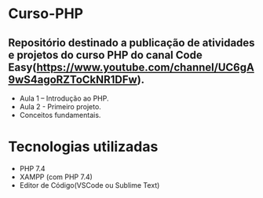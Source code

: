 # Curso-PHP

## Repositório destinado a publicação de atividades e projetos do curso PHP do canal Code Easy(https://www.youtube.com/channel/UC6gA9wS4agoRZToCkNR1DFw).

- Aula 1 – Introdução ao PHP.
- Aula 2 - Primeiro projeto.
- Conceitos fundamentais.


# Tecnologias utilizadas
- PHP 7.4
- XAMPP (com PHP 7.4)
- Editor de Código(VSCode ou Sublime Text)
